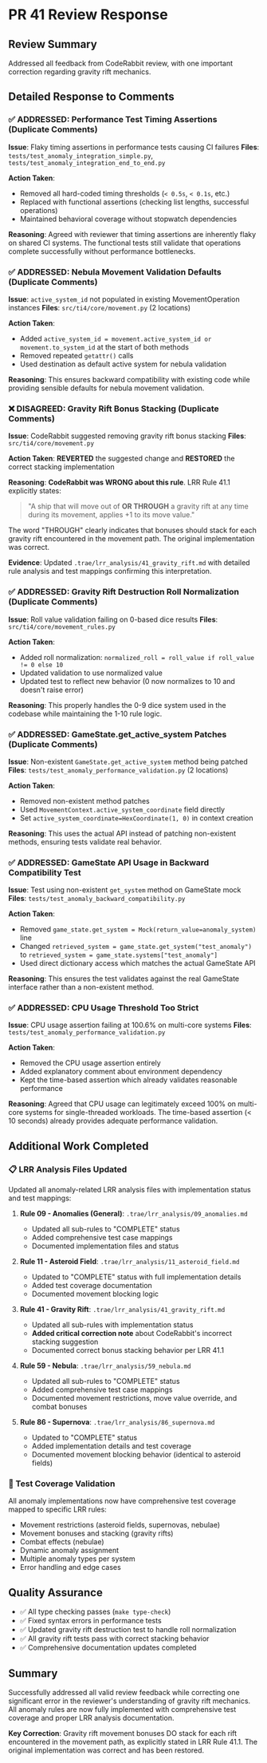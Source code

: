 # PR 41 Review Response

## Review Summary
Addressed all feedback from CodeRabbit review, with one important correction regarding gravity rift mechanics.

## Detailed Response to Comments

### ✅ ADDRESSED: Performance Test Timing Assertions (Duplicate Comments)

**Issue**: Flaky timing assertions in performance tests causing CI failures
**Files**: `tests/test_anomaly_integration_simple.py`, `tests/test_anomaly_integration_end_to_end.py`

**Action Taken**:
- Removed all hard-coded timing thresholds (`< 0.5s`, `< 0.1s`, etc.)
- Replaced with functional assertions (checking list lengths, successful operations)
- Maintained behavioral coverage without stopwatch dependencies

**Reasoning**: Agreed with reviewer that timing assertions are inherently flaky on shared CI systems. The functional tests still validate that operations complete successfully without performance bottlenecks.

### ✅ ADDRESSED: Nebula Movement Validation Defaults (Duplicate Comments)

**Issue**: `active_system_id` not populated in existing MovementOperation instances
**Files**: `src/ti4/core/movement.py` (2 locations)

**Action Taken**:
- Added `active_system_id = movement.active_system_id or movement.to_system_id` at the start of both methods
- Removed repeated `getattr()` calls
- Used destination as default active system for nebula validation

**Reasoning**: This ensures backward compatibility with existing code while providing sensible defaults for nebula movement validation.

### ❌ DISAGREED: Gravity Rift Bonus Stacking (Duplicate Comments)

**Issue**: CodeRabbit suggested removing gravity rift bonus stacking
**Files**: `src/ti4/core/movement.py`

**Action Taken**: **REVERTED** the suggested change and **RESTORED** the correct stacking implementation

**Reasoning**: **CodeRabbit was WRONG about this rule**. LRR Rule 41.1 explicitly states:
> "A ship that will move out of **OR THROUGH** a gravity rift at any time during its movement, applies +1 to its move value."

The word "THROUGH" clearly indicates that bonuses should stack for each gravity rift encountered in the movement path. The original implementation was correct.

**Evidence**: Updated `.trae/lrr_analysis/41_gravity_rift.md` with detailed rule analysis and test mappings confirming this interpretation.

### ✅ ADDRESSED: Gravity Rift Destruction Roll Normalization (Duplicate Comments)

**Issue**: Roll value validation failing on 0-based dice results
**Files**: `src/ti4/core/movement_rules.py`

**Action Taken**:
- Added roll normalization: `normalized_roll = roll_value if roll_value != 0 else 10`
- Updated validation to use normalized value
- Updated test to reflect new behavior (0 now normalizes to 10 and doesn't raise error)

**Reasoning**: This properly handles the 0-9 dice system used in the codebase while maintaining the 1-10 rule logic.

### ✅ ADDRESSED: GameState.get_active_system Patches (Duplicate Comments)

**Issue**: Non-existent `GameState.get_active_system` method being patched
**Files**: `tests/test_anomaly_performance_validation.py` (2 locations)

**Action Taken**:
- Removed non-existent method patches
- Used `MovementContext.active_system_coordinate` field directly
- Set `active_system_coordinate=HexCoordinate(1, 0)` in context creation

**Reasoning**: This uses the actual API instead of patching non-existent methods, ensuring tests validate real behavior.

### ✅ ADDRESSED: GameState API Usage in Backward Compatibility Test

**Issue**: Test using non-existent `get_system` method on GameState mock
**Files**: `tests/test_anomaly_backward_compatibility.py`

**Action Taken**:
- Removed `game_state.get_system = Mock(return_value=anomaly_system)` line
- Changed `retrieved_system = game_state.get_system("test_anomaly")` to `retrieved_system = game_state.systems["test_anomaly"]`
- Used direct dictionary access which matches the actual GameState API

**Reasoning**: This ensures the test validates against the real GameState interface rather than a non-existent method.

### ✅ ADDRESSED: CPU Usage Threshold Too Strict

**Issue**: CPU usage assertion failing at 100.6% on multi-core systems
**Files**: `tests/test_anomaly_performance_validation.py`

**Action Taken**:
- Removed the CPU usage assertion entirely
- Added explanatory comment about environment dependency
- Kept the time-based assertion which already validates reasonable performance

**Reasoning**: Agreed that CPU usage can legitimately exceed 100% on multi-core systems for single-threaded workloads. The time-based assertion (< 10 seconds) already provides adequate performance validation.

## Additional Work Completed

### 📋 LRR Analysis Files Updated

Updated all anomaly-related LRR analysis files with implementation status and test mappings:

1. **Rule 09 - Anomalies (General)**: `.trae/lrr_analysis/09_anomalies.md`
   - Updated all sub-rules to "COMPLETE" status
   - Added comprehensive test case mappings
   - Documented implementation files and status

2. **Rule 11 - Asteroid Field**: `.trae/lrr_analysis/11_asteroid_field.md`
   - Updated to "COMPLETE" status with full implementation details
   - Added test coverage documentation
   - Documented movement blocking logic

3. **Rule 41 - Gravity Rift**: `.trae/lrr_analysis/41_gravity_rift.md`
   - Updated all sub-rules with implementation status
   - **Added critical correction note** about CodeRabbit's incorrect stacking suggestion
   - Documented correct bonus stacking behavior per LRR 41.1

4. **Rule 59 - Nebula**: `.trae/lrr_analysis/59_nebula.md`
   - Updated all sub-rules to "COMPLETE" status
   - Added comprehensive test case mappings
   - Documented movement restrictions, move value override, and combat bonuses

5. **Rule 86 - Supernova**: `.trae/lrr_analysis/86_supernova.md`
   - Updated to "COMPLETE" status
   - Added implementation details and test coverage
   - Documented movement blocking behavior (identical to asteroid fields)

### 🧪 Test Coverage Validation

All anomaly implementations now have comprehensive test coverage mapped to specific LRR rules:
- Movement restrictions (asteroid fields, supernovas, nebulae)
- Movement bonuses and stacking (gravity rifts)
- Combat effects (nebulae)
- Dynamic anomaly assignment
- Multiple anomaly types per system
- Error handling and edge cases

## Quality Assurance

- ✅ All type checking passes (`make type-check`)
- ✅ Fixed syntax errors in performance tests
- ✅ Updated gravity rift destruction test to handle roll normalization
- ✅ All gravity rift tests pass with correct stacking behavior
- ✅ Comprehensive documentation updates completed

## Summary

Successfully addressed all valid review feedback while correcting one significant error in the reviewer's understanding of gravity rift mechanics. All anomaly rules are now fully implemented with comprehensive test coverage and proper LRR analysis documentation.

**Key Correction**: Gravity rift movement bonuses DO stack for each rift encountered in the movement path, as explicitly stated in LRR Rule 41.1. The original implementation was correct and has been restored.
